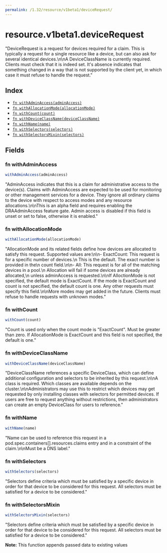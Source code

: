 ```yaml
---
permalink: /1.32/resource/v1beta1/deviceRequest/
---
```


# resource.v1beta1.deviceRequest

"DeviceRequest is a request for devices required for a claim. This is typically a request for a single resource like a device, but can also ask for several identical devices.\n\nA DeviceClassName is currently required. Clients must check that it is indeed set. It's absence indicates that something changed in a way that is not supported by the client yet, in which case it must refuse to handle the request."

## Index

* [`fn withAdminAccess(adminAccess)`](#fn-withadminaccess)
* [`fn withAllocationMode(allocationMode)`](#fn-withallocationmode)
* [`fn withCount(count)`](#fn-withcount)
* [`fn withDeviceClassName(deviceClassName)`](#fn-withdeviceclassname)
* [`fn withName(name)`](#fn-withname)
* [`fn withSelectors(selectors)`](#fn-withselectors)
* [`fn withSelectorsMixin(selectors)`](#fn-withselectorsmixin)

## Fields

### fn withAdminAccess

```ts
withAdminAccess(adminAccess)
```

"AdminAccess indicates that this is a claim for administrative access to the device(s). Claims with AdminAccess are expected to be used for monitoring or other management services for a device.  They ignore all ordinary claims to the device with respect to access modes and any resource allocations.\n\nThis is an alpha field and requires enabling the DRAAdminAccess feature gate. Admin access is disabled if this field is unset or set to false, otherwise it is enabled."

### fn withAllocationMode

```ts
withAllocationMode(allocationMode)
```

"AllocationMode and its related fields define how devices are allocated to satisfy this request. Supported values are:\n\n- ExactCount: This request is for a specific number of devices.\n  This is the default. The exact number is provided in the\n  count field.\n\n- All: This request is for all of the matching devices in a pool.\n  Allocation will fail if some devices are already allocated,\n  unless adminAccess is requested.\n\nIf AlloctionMode is not specified, the default mode is ExactCount. If the mode is ExactCount and count is not specified, the default count is one. Any other requests must specify this field.\n\nMore modes may get added in the future. Clients must refuse to handle requests with unknown modes."

### fn withCount

```ts
withCount(count)
```

"Count is used only when the count mode is \"ExactCount\". Must be greater than zero. If AllocationMode is ExactCount and this field is not specified, the default is one."

### fn withDeviceClassName

```ts
withDeviceClassName(deviceClassName)
```

"DeviceClassName references a specific DeviceClass, which can define additional configuration and selectors to be inherited by this request.\n\nA class is required. Which classes are available depends on the cluster.\n\nAdministrators may use this to restrict which devices may get requested by only installing classes with selectors for permitted devices. If users are free to request anything without restrictions, then administrators can create an empty DeviceClass for users to reference."

### fn withName

```ts
withName(name)
```

"Name can be used to reference this request in a pod.spec.containers[].resources.claims entry and in a constraint of the claim.\n\nMust be a DNS label."

### fn withSelectors

```ts
withSelectors(selectors)
```

"Selectors define criteria which must be satisfied by a specific device in order for that device to be considered for this request. All selectors must be satisfied for a device to be considered."

### fn withSelectorsMixin

```ts
withSelectorsMixin(selectors)
```

"Selectors define criteria which must be satisfied by a specific device in order for that device to be considered for this request. All selectors must be satisfied for a device to be considered."

**Note:** This function appends passed data to existing values